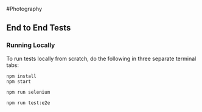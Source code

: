 #Photography

## End to End Tests

### Running Locally

To run tests locally from scratch, do the following in three separate terminal tabs:

```
npm install
npm start
```

```
npm run selenium
```

```
npm run test:e2e
```